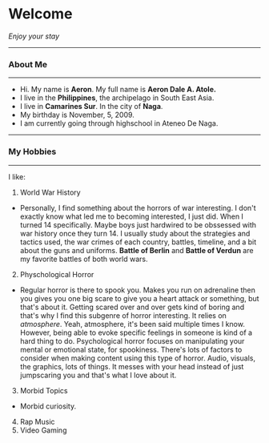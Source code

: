 # Welcome
*Enjoy your stay*


---
### About Me
---
- Hi. My name is **Aeron**. My full name is **Aeron Dale A. Atole.**
- I live in the **Philippines**, the archipelago in South East Asia.
- I live in **Camarines Sur**. In the city of **Naga**.
- My birthday is November, 5, 2009.
- I am currently going through highschool in Ateneo De Naga.

---
### My Hobbies
---
I like:
1. World War History
- Personally, I find something about the horrors of war interesting. I don't exactly know what led me to becoming interested, I just did. When I turned 14 specifically. Maybe boys just hardwired to be obssessed with war history once they turn 14. I usually study about the strategies and tactics used, the war crimes of each country, battles, timeline, and a bit about the guns and uniforms. **Battle of Berlin** and **Battle of Verdun** are my favorite battles of both world wars.
2. Physchological Horror
- Regular horror is there to spook you. Makes you run on adrenaline then you gives you one big scare to give you a heart attack or something, but that's about it. Getting scared over and over gets kind of boring and that's why I find this subgenre of horror interesting. It relies on *atmosphere*. Yeah, atmosphere, it's been said multiple times I know. However, being able to evoke specific feelings in someone is kind of a hard thing to do. Psychological horror focuses on manipulating your mental or emotional state, for spookiness. There's lots of factors to consider when making content using this type of horror. Audio, visuals, the graphics, lots of things. It messes with your head instead of just jumpscaring you and that's what I love about it.
3. Morbid Topics
- Morbid curiosity.
4. Rap Music
5. Video Gaming

